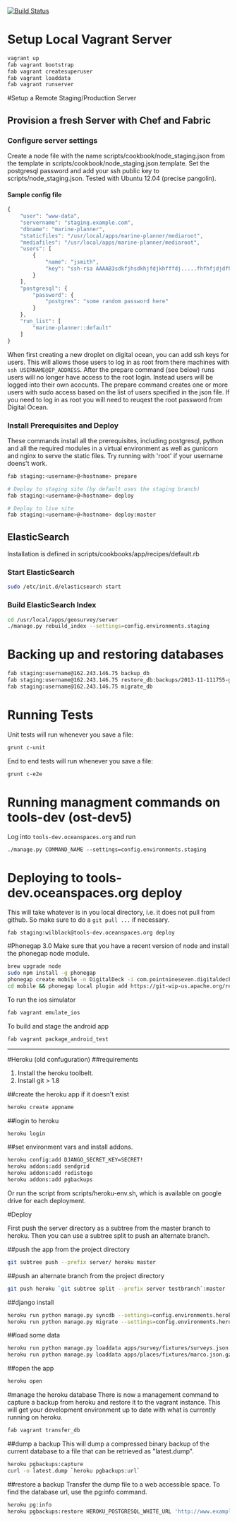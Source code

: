 [![Build Status](https://travis-ci.org/Ecotrust/geosurvey.png?branch=master)](https://travis-ci.org/Ecotrust/geosurvey)



# Setup Local Vagrant Server
```bash
vagrant up
fab vagrant bootstrap
fab vagrant createsuperuser
fab vagrant loaddata
fab vagrant runserver
```

#Setup a Remote Staging/Production Server
## Provision a fresh Server with Chef and Fabric
### Configure server settings
Create a node file with the name scripts/cookbook/node_staging.json from the template in scripts/cookbook/node_staging.json.template.  Set the postgresql password and add your ssh public key to scripts/node_staging.json.  Tested with Ubuntu 12.04 (precise pangolin).
#### Sample config file
```javascript
{
    "user": "www-data",
    "servername": "staging.example.com",
    "dbname": "marine-planner",
    "staticfiles": "/usr/local/apps/marine-planner/mediaroot",
    "mediafiles": "/usr/local/apps/marine-planner/mediaroot",
    "users": [
        {
            "name": "jsmith",
            "key": "ssh-rsa AAAAB3sdkfjhsdkhjfdjkhfffdj.....fhfhfjdjdfhQ== jsmith@machine.local"
        }
    ],
    "postgresql": {
        "password": {
            "postgres": "some random password here"
        }
    },
    "run_list": [
        "marine-planner::default"
    ]
}
```
When first creating a new droplet on digital ocean, you can add ssh keys for users. This will
allows those users to log in as root from there machines with `ssh USERNAME@IP_ADDRESS`.  After the prepare command (see below) runs users will no longer have access to the root login. Instead users will be logged into their own acocunts.  The prepare command creates one or more users with sudo access based on the list of users specified in the json file. If you need to log in as root you will need to reuqest the root password from Digital Ocean. 

### Install Prerequisites and Deploy
These commands install all the prerequisites, including postgresql, python and all the required modules in a virtual environment as well as gunicorn and nginx to serve the static files. Try running with 'root' if your username doens't work.
```bash
fab staging:<username>@<hostname> prepare

# Deploy to staging site (by default uses the staging branch)
fab staging:<username>@<hostname> deploy

# Deploy to live site
fab staging:<username>@<hostname> deploy:master


```
## ElasticSearch
Installation is defined in scripts/cookbooks/app/recipes/default.rb

### Start ElasticSearch
```bash
sudo /etc/init.d/elasticsearch start
```
### Build ElasticSearch Index
```bash
cd /usr/local/apps/geosurvey/server
./manage.py rebuild_index --settings=config.environments.staging
```

# Backing up and restoring databases

```bash
fab staging:username@162.243.146.75 backup_db
fab staging:username@162.243.146.75 restore_db:backups/2013-11-111755-geosurvey.dump
fab staging:username@162.243.146.75 migrate_db
```

# Running Tests

Unit tests will run whenever you save a file:

```bash
grunt c-unit
```

End to end tests will run whenever you save a file:


```bash
grunt c-e2e
```


# Running managment commands on tools-dev (ost-dev5)
Log into `tools-dev.oceanspaces.org` and run

```
./manage.py COMMAND_NAME --settings=config.environments.staging
```

# Deploying to tools-dev.oceanspaces.org deploy
This will take whatever is in you local directory, i.e. it does not pull from github. So make sure to do a `git pull ...` if necessary.

```
fab staging:wilblack@tools-dev.oceanspaces.org deploy
```


#Phonegap 3.0
Make sure that you have a recent version of node and install the phonegap node module.
```bash
brew upgrade node
sudo npm install -g phonegap
phonegap create mobile -n DigitalDeck -i com.pointnineseven.digitaldeck
cd mobile && phonegap local plugin add https://git-wip-us.apache.org/repos/asf/cordova-plugin-console.git
```

To run the ios simulator
```bash
fab vagrant emulate_ios
```

To build and stage the android app
```bash
fab vagrant package_android_test
```




----

#Heroku (old confuguration)
##requirements
1. Install the heroku toolbelt.
2. Install git > 1.8

##create the heroku app if it doesn't exist
```bash
heroku create appname
```

##login to heroku
```bash
heroku login
```

##set environment vars and install addons.
```bash
heroku config:add DJANGO_SECRET_KEY=SECRET!
heroku addons:add sendgrid
heroku addons:add redistogo
heroku addons:add pgbackups

```

Or run the script from scripts/heroku-env.sh, which is available on google drive for each deployment.

#Deploy

First push the server directory as a subtree from the master branch to heroku.  Then you can use a subtree split to push an alternate branch.

##push the app from the project directory
```bash
git subtree push --prefix server/ heroku master
```

##push an alternate branch from the project directory
```bash
git push heroku `git subtree split --prefix server testbranch`:master
```

##django install
```bash
heroku run python manage.py syncdb --settings=config.environments.heroku
heroku run python manage.py migrate --settings=config.environments.heroku
```

##load some data
```bash
heroku run python manage.py loaddata apps/survey/fixtures/surveys.json --settings=config.environments.heroku
heroku run python manage.py loaddata apps/places/fixtures/marco.json.gz --settings=config.environments.heroku
```

##open the app
```bash
heroku open
```

#manage the heroku database
There is now a management command to capture a backup from heroku and restore it to the vagrant instance.  This will get your development environment up to date with what is currently running on heroku.
```bash
fab vagrant transfer_db
```

##dump a backup
This will dump a compressed binary backup of the current database to a file that can be retrieved as "latest.dump".
```bash
heroku pgbackups:capture
curl -o latest.dump `heroku pgbackups:url`
```

##restore a backup
Transfer the dump file to a web accessible space.  To find the database url, use the pg:info command.
```bash
heroku pg:info
heroku pgbackups:restore HEROKU_POSTGRESQL_WHITE_URL 'http://www.example.org/latest.dump'
```
